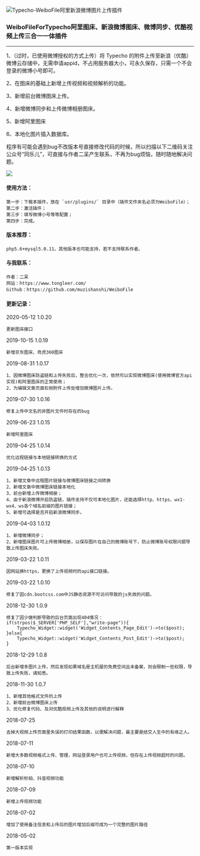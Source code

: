 <img src="https://wx3.sinaimg.cn/large/ecabade5ly1fqwuz2k658j20le05nt8i" alt="Typecho-WeiboFile阿里新浪微博图片上传插件" />

### WeiboFileForTypecho阿里图床、新浪微博图床、微博同步、优酷视频上传三合一一体插件

---

1、（过时，已使用微博授权的方式上传）将 Typecho 的附件上传至新浪（优酷）微博云存储中，无需申请appid，不占用服务器大小，可永久保存，只需一个不会登录的微博小号即可。

2、在图床的基础上新增上传视频和视频解析的功能。

3、新增前台微博图床上传。

4、新增微博同步和上传微博相册图床。

5、新增阿里图床

6、本地化图片插入数据库。

程序有可能会遇到bug不改版本号直接修改代码的时候，所以扫描以下二维码关注公众号“同乐儿”，可直接与作者二呆产生联系，不再为bug烦恼，随时随地解决问题。

<img src="https://me.tongleer.com/content/uploadfile/201706/008b1497454448.png">

#### 使用方法：

	第一步：下载本插件，放在 `usr/plugins/` 目录中（插件文件夹名必须为WeiboFile）；
	第二步：激活插件；
	第三步：填写微博小号等等配置；
	第四步：完成。

#### 版本推荐：

	php5.6+mysql5.0.11，其他版本也可能支持，若不支持联系作者。

#### 与我联系：

	作者：二呆
	网站：https://www.tongleer.com/
	Github：https://github.com/muzishanshi/WeiboFile

#### 更新记录：
2020-05-12 1.0.20

	更新图床接口

2019-10-15 1.0.19

	新增京东图床、奇虎360图床

2019-08-31 1.0.17

	1、因微博图床防盗链和上传失败后，整合优化一次，依然可以实现微博图床(使用微博官方api实现)和阿里图床的正常使用；
	2、为编辑文章页面右侧附件上传处增加微博图片上传。

2019-07-30 1.0.16

	修复上传中文名的非图片文件时存在的bug

2019-06-23 1.0.15

	新增阿里图床

2019-04-25 1.0.14

	优化远程链接与本地链接转换的方式

2019-04-25 1.0.13

	1、新增文章中远程图片链接与微博图床链接之间转换
	2、新增文章中微博图床链接本地化
	3、前台新增上传微博相册；
	4、由于新浪微博开启防盗链，插件支持不仅可本地化图片，还能选择http、https、wx1-wx4、ws各个域名前缀的图片链接；
	5、新增可选择是否开启新浪微博同步。

2019-04-03 1.0.12

	1、新增微博同步；
	2、新增图床图片可上传微博相册，以保存图片在自己的微博账号下，防止微博账号权限问题导致上传图床失败。
	
2019-03-22 1.0.11

	因网站换https，更换了上传视频时的api接口链接。
	
2019-03-22 1.0.10

	修复了因cdn.bootcss.com中JS静态资源不可访问导致的js失效的问题。
	
2018-12-30 1.0.9

	修复了因少做判断导致的后台页面出现404情况：
	if(strpos($_SERVER['PHP_SELF'],"write-page")){
		Typecho_Widget::widget('Widget_Contents_Page_Edit')->to($post);
	}else{
		Typecho_Widget::widget('Widget_Contents_Post_Edit')->to($post);
	}
	
2018-12-29 1.0.8

	后台新增多图片上传，然后发现如果域名是主机屋的免费空间且未备案，则会限制一些权限，导致上传失败，请知悉。
	
2018-11-30 1.0.7

	1、新增其他格式文件的上传
	2、新增前台微博图床上传
	3、优化修复代码、及对优酷视频上传及其他的说明进行解释

2018-07-25 

	去掉大视频上传页面里失误的打印结果函数，以便解决问题，最主要是结交人生中的有缘之人。

2018-07-11

	新增大多数视频格式上传、管理，网站登录用户也可上传视频，但存在上传视频超时的问题。

2018-07-10

	新增解析秒拍、抖音视频功能

2018-07-09

	新增上传视频功能

2018-07-02

	增加了使用备注信息和上传后的图片增加后缀可成为一个完整的图片路径
	
2018-05-02

	第一版本实现